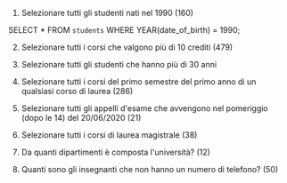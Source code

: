 
1. Selezionare tutti gli studenti nati nel 1990 (160)

SELECT * FROM `students` WHERE YEAR(date_of_birth) = 1990;

2. Selezionare tutti i corsi che valgono più di 10 crediti (479)



3. Selezionare tutti gli studenti che hanno più di 30 anni


4. Selezionare tutti i corsi del primo semestre del primo anno di un qualsiasi corso di
laurea (286)


5. Selezionare tutti gli appelli d'esame che avvengono nel pomeriggio (dopo le 14) del
20/06/2020 (21)


6. Selezionare tutti i corsi di laurea magistrale (38)


7. Da quanti dipartimenti è composta l'università? (12)


8. Quanti sono gli insegnanti che non hanno un numero di telefono? (50)


